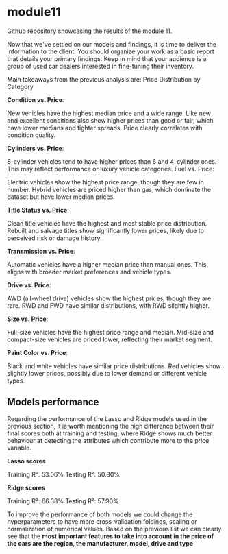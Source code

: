 # module11
Github repository showcasing the results of the module 11.


Now that we've settled on our models and findings, it is time to deliver the information to the client. You should organize your work as a basic report that details your primary findings. Keep in mind that your audience is a group of used car dealers interested in fine-tuning their inventory.

Main takeaways from the previous analysis are: Price Distribution by Category

**Condition vs. Price**:

New vehicles have the highest median price and a wide range. Like new and excellent conditions also show higher prices than good or fair, which have lower medians and tighter spreads. Price clearly correlates with condition quality.

**Cylinders vs. Price**:

8-cylinder vehicles tend to have higher prices than 6 and 4-cylinder ones. This may reflect performance or luxury vehicle categories. Fuel vs. Price:

Electric vehicles show the highest price range, though they are few in number. Hybrid vehicles are priced higher than gas, which dominate the dataset but have lower median prices.

**Title Status vs. Price**:

Clean title vehicles have the highest and most stable price distribution. Rebuilt and salvage titles show significantly lower prices, likely due to perceived risk or damage history.

**Transmission vs. Price**:

Automatic vehicles have a higher median price than manual ones. This aligns with broader market preferences and vehicle types.

**Drive vs. Price**:

AWD (all-wheel drive) vehicles show the highest prices, though they are rare. RWD and FWD have similar distributions, with RWD slightly higher.

**Size vs. Price**:

Full-size vehicles have the highest price range and median. Mid-size and compact-size vehicles are priced lower, reflecting their market segment.

**Paint Color vs. Price**:

Black and white vehicles have similar price distributions. Red vehicles show slightly lower prices, possibly due to lower demand or different vehicle types.

## Models performance
Regarding the performance of the Lasso and Ridge models used in the previous section, it is worth mentioning the high difference between their final scores both at training and testing, where Ridge shows much better behaviour at detecting the attributes which contribute more to the price variable.

**Lasso scores**

Training R²: 53.06% Testing R²: 50.80%

**Ridge scores**

Training R²: 66.38% Testing R²: 57.90%

To improve the performance of both models we could change the hyperparameters to have more cross-validation foldings, scaling or normalization of numerical values.
Based on the previous list we can clearly see that the **most important features to take into account in the price of the cars are the region, the manufacturer, model, drive and type**
